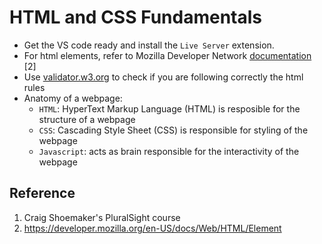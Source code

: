 # HTML and CSS Fundamentals

* Get the VS code ready and install the `Live Server` extension.
* For html elements, refer to Mozilla Developer Network [documentation](https://developer.mozilla.org/en-US/docs/Web/HTML/Element) [2]
* Use [validator.w3.org](validator.w3.org) to check if you are following correctly the html rules
* Anatomy of a webpage:
    * `HTML`: HyperText Markup Language (HTML) is resposible for the structure of a webpage
    * `CSS`: Cascading Style Sheet (CSS) is responsible for styling of the webpage
    * `Javascript`: acts as brain responsible for the interactivity of the webpage

## Reference
1. Craig Shoemaker's PluralSight course 
2. https://developer.mozilla.org/en-US/docs/Web/HTML/Element
 